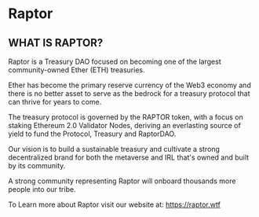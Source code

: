 # Raptor

## WHAT IS RAPTOR?
Raptor is a Treasury DAO focused on becoming one of the largest community-owned Ether (ETH) treasuries. 

Ether has become the primary reserve currency of the Web3 economy and there is no better asset to serve as the bedrock for a treasury protocol that can thrive for years to come. 

The treasury protocol is governed by the RAPTOR token, with a focus on staking Ethereum 2.0 Validator Nodes, deriving an everlasting source of yield to fund the Protocol, Treasury and RaptorDAO. 

Our vision is to build a sustainable treasury and cultivate a strong decentralized brand for both the metaverse and IRL that's owned and built by its community. 

A strong community representing Raptor will onboard thousands more people into our tribe. 

To Learn more about Raptor visit our website at: https://raptor.wtf
